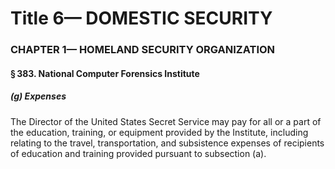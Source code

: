 
# Title 6— DOMESTIC SECURITY
### CHAPTER 1— HOMELAND SECURITY ORGANIZATION
#### § 383. National Computer Forensics Institute
##### (g) Expenses

The Director of the United States Secret Service may pay for all or a part of the education, training, or equipment provided by the Institute, including relating to the travel, transportation, and subsistence expenses of recipients of education and training provided pursuant to subsection (a).
